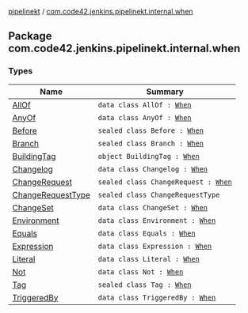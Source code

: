 [pipelinekt](../index.md) / [com.code42.jenkins.pipelinekt.internal.when](./index.md)

## Package com.code42.jenkins.pipelinekt.internal.when

### Types

| Name | Summary |
|---|---|
| [AllOf](-all-of/index.md) | `data class AllOf : `[`When`](../com.code42.jenkins.pipelinekt.core/-when.md) |
| [AnyOf](-any-of/index.md) | `data class AnyOf : `[`When`](../com.code42.jenkins.pipelinekt.core/-when.md) |
| [Before](-before/index.md) | `sealed class Before : `[`When`](../com.code42.jenkins.pipelinekt.core/-when.md) |
| [Branch](-branch/index.md) | `sealed class Branch : `[`When`](../com.code42.jenkins.pipelinekt.core/-when.md) |
| [BuildingTag](-building-tag/index.md) | `object BuildingTag : `[`When`](../com.code42.jenkins.pipelinekt.core/-when.md) |
| [Changelog](-changelog/index.md) | `data class Changelog : `[`When`](../com.code42.jenkins.pipelinekt.core/-when.md) |
| [ChangeRequest](-change-request/index.md) | `sealed class ChangeRequest : `[`When`](../com.code42.jenkins.pipelinekt.core/-when.md) |
| [ChangeRequestType](-change-request-type/index.md) | `sealed class ChangeRequestType` |
| [ChangeSet](-change-set/index.md) | `data class ChangeSet : `[`When`](../com.code42.jenkins.pipelinekt.core/-when.md) |
| [Environment](-environment/index.md) | `data class Environment : `[`When`](../com.code42.jenkins.pipelinekt.core/-when.md) |
| [Equals](-equals/index.md) | `data class Equals : `[`When`](../com.code42.jenkins.pipelinekt.core/-when.md) |
| [Expression](-expression/index.md) | `data class Expression : `[`When`](../com.code42.jenkins.pipelinekt.core/-when.md) |
| [Literal](-literal/index.md) | `data class Literal : `[`When`](../com.code42.jenkins.pipelinekt.core/-when.md) |
| [Not](-not/index.md) | `data class Not : `[`When`](../com.code42.jenkins.pipelinekt.core/-when.md) |
| [Tag](-tag/index.md) | `sealed class Tag : `[`When`](../com.code42.jenkins.pipelinekt.core/-when.md) |
| [TriggeredBy](-triggered-by/index.md) | `data class TriggeredBy : `[`When`](../com.code42.jenkins.pipelinekt.core/-when.md) |
